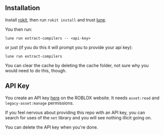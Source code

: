 ## Installation

Install [rokit](https://github.com/rojo-rbx/rokit), then run `rokit install` and trust [lune](https://lune-org.github.io/docs).

You then run:

```
lune run extract-compilers -- <api-key>
```

or just (if you do this it will prompt you to provide your api key):

```
lune run extract-compilers
```

You can clear the cache by deleting the cache folder, not sure why you would need to do this, though.

## API Key

You create an API key [here](https://create.roblox.com/dashboard/credentials?activeTab=ApiKeysTab) on the ROBLOX website. It needs `asset:read` and `legacy-asset:manage` permissions.

If you feel nervous about providing this repo with an API key, you can search for uses of the `net` library and you will see nothing illicit going on.

You can delete the API key when you're done.
